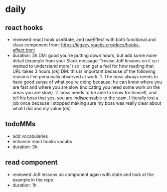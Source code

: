 # daily

## react hooks

- reviewed react hook useState, and useEffect with both functional and class component from: https://legacy.reactjs.org/docs/hooks-effect.html
- duration: 3h
  DM: good you're putting down hours, but add some more detail (example from your Slack message: "revise JoR lessons on it so i wanted to understand more") so I can get a feel for how reading that URL takes 3 hours.(ok) DM: this is important because of the following reasons I've personally observed at work. 1. The boss always needs to have good sense of what you're doing because: he can know where you are fast and where you are slow (indicating you need some work on the areas you are slow). 2. boss needs to be able to know for himself, and tell his boss that yes, you are indispensable to the team. I literally lost a job once because I stopped making sure my boss was really clear about what I did and my value.(ok)

## todoMMs

- add vocabularies
- enhance react hooks vocabs
- duration: 3h

## read component

- reviewed JoR lessons on component again with state and look at the example in the repo
- duration: 1h
